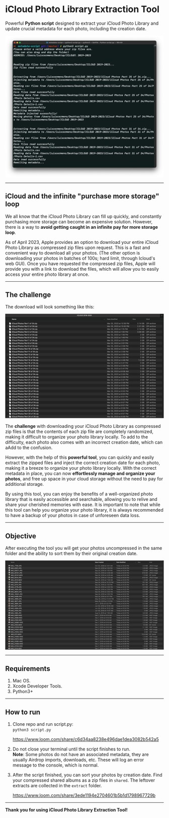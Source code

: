 # iCloud Photo Library Extraction Tool

Powerful **Python script** designed to extract your iCloud Photo Library and update crucial metadata for each photo, including the creation date.

![Terminal](terminal.png "Execution of the tool")

----

## iCloud and the infinite "purchase more storage" loop

We all know that the iCloud Photo Library can fill up quickly, and constantly purchasing more storage can become an expensive solution. However, there is a way to **avoid getting caught in an infinite pay for more storage loop**.

As of April 2023, Apple provides an option to download your entire iCloud Photo Library as compressed zip files upon request. This is a fast and convenient way to download all your photos. (The other option is downloading your photos in batches of 100s; hard limit, through Icloud's web GUI). Once you have requested the compressed zip files, Apple will provide you with a link to download the files, which will allow you to easily access your entire photo library at once.

----

## The challenge

The download will look something like this:

![Zip files provided by apple](zips.png "Compressed data as provided by apple")

The **challenge** with downloading your iCloud Photo Library as compressed zip files is that the contents of each zip file are completely randomized, making it difficult to organize your photo library locally. To add to the difficulty, each photo also comes with an incorrect creation date, which can aAdd to the confusion.

However, with the help of this **powerful tool**, you can quickly and easily extract the zipped files and inject the correct creation date for each photo, making it a breeze to organize your photo library locally. With the correct metadata in place, you can now **effortlessly manage and organize your photos**, and free up space in your cloud storage without the need to pay for additional storage.

By using this tool, you can enjoy the benefits of a well-organized photo library that is easily accessible and searchable, allowing you to relive and share your cherished memories with ease. It is important to note that while this tool can help you organize your photo library, it is always recommended to have a backup of your photos in case of unforeseen data loss.

----

## Objective

After executing the tool you will get your photos uncompressed in the same folder and the ability to sort them by their original creation date.

![Zip files provided by apple](output.png "Photos sorted by creation date.")

----

## Requirements

1. Mac OS.
2. Xcode Developer Tools.
3. Python3+

----

## How to run

1. Clone repo and run script.py:  
```python3 script.py```

    https://www.loom.com/share/c6d34aa8238e496dae1dea3082b542a5

2. Do not close your terminal until the script finishes to run.  
      **Note**: Some photos do not have an associated metadata, they are usually Airdrop imports, downloads, etc. These will log an error message to the console, which is normal. 

3. After the script finished, you can sort your photos by creation date. Find your compressed shared albums as a zip files in `shared`. The leftover extracts are collected in the `extract` folder.

    https://www.loom.com/share/3ede1194e2704601b5b1d1798967729b


----


**Thank you for using iCloud Photo Library Extraction Tool!**

